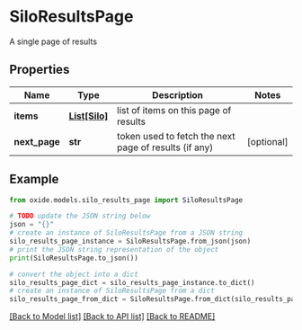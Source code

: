 # SiloResultsPage

A single page of results

## Properties

Name | Type | Description | Notes
------------ | ------------- | ------------- | -------------
**items** | [**List[Silo]**](Silo.md) | list of items on this page of results | 
**next_page** | **str** | token used to fetch the next page of results (if any) | [optional] 

## Example

```python
from oxide.models.silo_results_page import SiloResultsPage

# TODO update the JSON string below
json = "{}"
# create an instance of SiloResultsPage from a JSON string
silo_results_page_instance = SiloResultsPage.from_json(json)
# print the JSON string representation of the object
print(SiloResultsPage.to_json())

# convert the object into a dict
silo_results_page_dict = silo_results_page_instance.to_dict()
# create an instance of SiloResultsPage from a dict
silo_results_page_from_dict = SiloResultsPage.from_dict(silo_results_page_dict)
```
[[Back to Model list]](../README.md#documentation-for-models) [[Back to API list]](../README.md#documentation-for-api-endpoints) [[Back to README]](../README.md)


